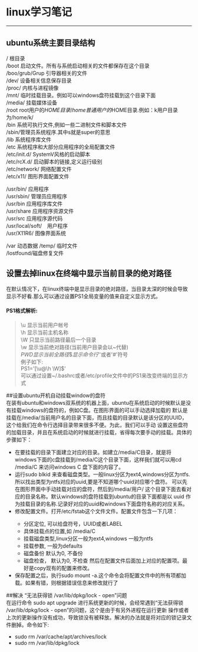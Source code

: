 
# linux学习笔记


---


## ubuntu系统主要目录结构  
/ 根目录  
/boot 启动文件。所有与系统启动相关的文件都保存在这个目录  
/boo/grub/Grup 引导器相关的文件  
/dev/ 设备相关信息保存目录  
/proc/ 内核与进程镜像  
/mnt/ 临时挂载目录。例如可以windows盘符挂载到这个目录下面  
/media/ 挂载媒体设备  
/root root用户的$HOME目录  
/home 普通用户的$HOME目录.例如：k用户目录为/home/k/  
/bin 系统可执行文件,例如一些二进制文件和脚本文件  
/sbin/管理员系统程序.其中s就是super的意思  
/lib 系统程序库文件  
/etc 系统程序和大部分应用程序的全局配置文件  
/etc/init.d/ SystemV风格的启动脚本  
/etc/rcX.d/ 启动脚本的链接,定义运行级别  
/etc/network/ 网络配置文件  
/etc/x11/ 图形界面配置文件  

/usr/bin/ 应用程序  
/usr/sbin/ 管理员应用程序  
/usr/bin 应用程序库文件  
/usr/share 应用程序资源文件  
/usr/src 应用程序源代码    
/usr/local/soft/　用户程序   
/usr/X11R6/ 图像界面系统    

/var 动态数据 
/temp/ 临时文件    
/lostfound/磁盘修复文件   


## 设置去掉linux在终端中显示当前目录的绝对路径
在默认情况下，在linux终端中是显示目录的绝对路径，当目录太深的时候会导致显示不好看.那么可以通过设置PS1全局变量的值来自定义显示方式。
#### PS1格式解析:
> \u 显示当前用户帐号  
> \h 显示当前主机名称  
> \W 只显示当前路径最后一个目录  
> \w 显示当前绝对路径(当前用户目录会以~代替)  
> $PWD显示当前全路径  
> \$ 显示命令行'$'或者'#'符号  
例子如下:  
PS1='[\u@\h \W]\$'  
可以通过设置~/.bashrc或者/etc/profile文件中的PS1来改变终端的显示方式

##设置ubuntu开机自动挂载window的盘符  
在装有ubuntu和windows双系统的机器上面，ubuntu在系统启动的时候默认是没有挂载windows的盘符的，例如C盘。在图形界面的可以手动选择加载的
默认是挂载在/media/当前用户名的目录下面，而且挂载的目录默认是该分区的UUID，这个给我们在命令行选择目录带来很多不便。为此，我们可以手动
设置这些盘符的加载目录，并且在系统启动的时候就进行挂载，省得每次要手动的挂载。具体的步骤如下：
  * 在要挂载的目录下面建立对应的目录。如建立/media/C目录，就是将windows下面的c盘挂载到/media/C这个目录下面，这样我们就可以用cd /media/C
  来访问windows C 盘下面的内容了。
  * 运行sudo blkid 来查看磁盘类型。一般linux分区为ext4,windows分区为ntfs.所以找出类型为ntfs对应的uuid,要是不知道哪个uuid对应哪个盘符。
    可以先在图形界面中手动挂载对应的盘符，然后到/media/用户/ 这个目录下面去看对应的目录名称。默认windows的盘符挂载到ubuntu的目录下面都是以
    uuid 作为挂载目录的名称.记录好对应的uuid和windows下面盘符名称的对应关系。
  * 修改配置文件。打开/etc/fstab这个文件文件。配置文件包含一下几项：   
    <file system> <mount point> <type> <options> <dump> <pass>    
    * <file system> 分区定位, 可以给盘符号，UUID或者LABEL
    * <mount point> 具体挂载点的位置,如 /media/C
    * <type> 挂载磁盘类型,linux分区一般为ext4,windows 一般为ntfs
    * <options> 挂载参数, 一般为defaults
    * <dump> 磁盘备份 默认为0, 不备份
    * <pass> 磁盘检查， 默认为0, 不检查
    然后在配置文件后面加上对应的配置项。最好是copy现有的配置来修改。
  * 保存配置之后，执行sudo mount -a.这个命令会将配置文件中的所有项都加载。如果有错，则根据错误信息来修改就行了  
  
##解决 “无法获得锁 /var/lib/dpkg/lock - open”问题  
在运行命令 sudo apt upgrade 进行系统更新的时候，会经常遇到“无法获得锁 /var/lib/dpkg/lock - open”的问题，这个是由于有另外进程在运行更新
操作或者上次的更新操作没有成功，导致锁没有被释放。解决的办法就是将对应的锁记录文件删掉。命令如下:  
* sudo rm /var/cache/apt/archives/lock  
* sudo rm /var/lib/dpkg/lock  







